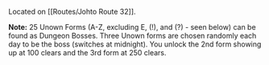 Located on [[Routes/Johto Route 32]].

**Note:** 25 Unown Forms (A-Z, excluding E, (!), and (?) - seen below) can be found as Dungeon Bosses. Three Unown forms are chosen randomly each day to be the boss (switches at midnight). You unlock the 2nd form showing up at 100 clears and the 3rd form at 250 clears.